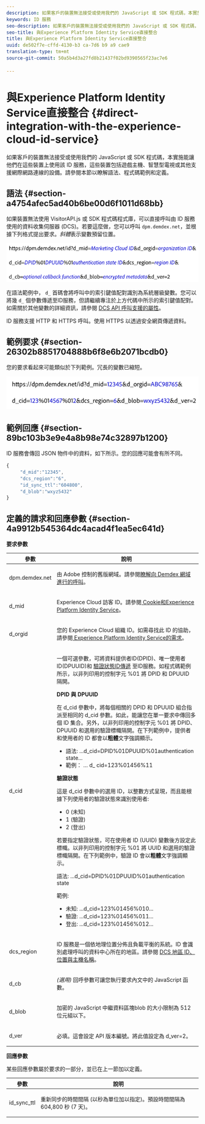 ```yaml
---
description: 如果客戶的裝置無法接受或使用我們的 JavaScript 或 SDK 程式碼，本實施能讓他們在這些裝置上使用該 ID 服務，這些裝置包括遊戲主機、智慧型電視或其他支援網際網路連線的設備。請參閱本節以瞭解語法、程式碼範例和定義。
keywords: ID 服務
seo-description: 如果客戶的裝置無法接受或使用我們的 JavaScript 或 SDK 程式碼，本實施能讓他們在這些裝置上使用該 ID 服務，這些裝置包括遊戲主機、智慧型電視或其他支援網際網路連線的設備。請參閱本節以瞭解語法、程式碼範例和定義。
seo-title: 與Experience Platform Identity Service直接整合
title: 與Experience Platform Identity Service直接整合
uuid: de502f7e-cffd-4130-b3 ca-7d6 b9 a9 cae9
translation-type: tm+mt
source-git-commit: 50a5b4d3a27fd8b21437f02bd9390565f23ac7e6

---
```



# 與Experience Platform Identity Service直接整合 {#direct-integration-with-the-experience-cloud-id-service}

如果客戶的裝置無法接受或使用我們的 JavaScript 或 SDK 程式碼，本實施能讓他們在這些裝置上使用該 ID 服務，這些裝置包括遊戲主機、智慧型電視或其他支援網際網路連線的設備。請參閱本節以瞭解語法、程式碼範例和定義。

## 語法 {#section-a4754afec5ad40b6be00d6f1011d68bb}

如果裝置無法使用 VisitorAPI.js 或 SDK 程式碼程式庫，可以直接呼叫由 ID 服務使用的資料收集伺服器 (DCS)。若要這麼做，您可以呼叫 `dpm.demdex.net`，並根據下列格式提出要求。*斜體*表示變數預留位置。

![](assets/directSyntax.png)

在語法範例中， `d_` 首碼會將呼叫中的索引鍵值配對識別為系統層級變數。您可以將幾 `d_` 個參數傳遞至ID服務，但請繼續專注於上方代碼中所示的索引鍵值配對。如需關於其他變數的詳細資訊，請參閱 [DCS API 呼叫支援的屬性](https://marketing.adobe.com/resources/help/en_US/aam/dcs-keys.html)。

ID 服務支援 HTTP 和 HTTPS 呼叫。使用 HTTPS 以透過安全網頁傳遞資料。

## 範例要求 {#section-26302b8851704888b6f8e6b2071bcdb0}

您的要求看起來可能類似於下列範例。冗長的變數已縮短。

![](assets/directExample.png)

## 範例回應 {#section-89bc103b3e9e4a8b98e74c32897b1200}

ID 服務會傳回 JSON 物件中的資料，如下所示。您的回應可能會有所不同。

```js
{
     "d_mid":"12345",
     "dcs_region":"6",
     "id_sync_ttl":"604800",
     "d_blob":"wxyz5432"
}
```

## 定義的請求和回應參數 {#section-4a9912b545364dc4acad4f1ea5ec641d}

**要求參數**

<table id="table_C8FFA89AB74E4E31A6926CDE5CD54217"> 
 <thead> 
  <tr> 
   <th colname="col1" class="entry"> 參數 </th> 
   <th colname="col2" class="entry"> 說明 </th> 
  </tr> 
 </thead>
 <tbody> 
  <tr> 
   <td colname="col1"> <p> <span class="codeph"> dpm.demdex.net</span> </p> </td> 
   <td colname="col2"> <p>由 <span class="keyword">Adobe</span> 控制的舊版網域。請參閱<a href="https://marketing.adobe.com/resources/help/en_US/aam/demdex-calls.html" format="https" scope="external">瞭解向 Demdex 網域進行的呼叫</a>。 </p> </td> 
  </tr> 
  <tr> 
   <td colname="col1"> <p> <span class="codeph"> d_mid</span> </p> </td> 
   <td colname="col2"> <p>Experience Cloud 訪客 ID。請參閱<a href="../introduction/cookies.md" format="dita" scope="local"> Cookie和Experience Platform Identity Service</a>。 </p> </td> 
  </tr> 
  <tr> 
   <td colname="col1"> <p> <span class="codeph"> d_orgid</span> </p> </td> 
   <td colname="col2"> <p>您的 Experience Cloud 組織 ID。如需尋找此 ID 的協助，請參閱<a href="../reference/requirements.md" format="dita" scope="local"> Experience Platform Identity Service的需求</a>。 </p> </td> 
  </tr> 
  <tr> 
   <td colname="col1"> <p> <span class="codeph"> d_cid</span> </p> </td> 
   <td colname="col2"> <p>一個可選參數，可將資料提供者ID(DPID)、唯一使用者ID(DPUUID)和 <a href="../reference/authenticated-state.md" format="dita" scope="local"> 驗證狀態ID傳遞</a> 至ID服務。如程式碼範例所示，以非列印用的控制字元 <span class="codeph">%01</span> 將 DPID 和 DPUUID 隔開。 </p> <p> <b>DPID 與 DPUUID</b> </p> <p>在 <span class="codeph">d_cid</span> 參數中，將每個相關的 DPID 和 DPUUID 組合指派至相同的 <span class="codeph">d_cid</span> 參數。如此，能讓您在單一要求中傳回多個 ID 集合。另外，以非列印用的控制字元 <span class="codeph">%01</span> 將 DPID、DPUUID 和選用的驗證標幟隔開。在下列範例中，提供者和使用者的 ID 都會以<b>粗體</b>文字強調顯示。 </p> 
    <ul id="ul_2E19D837296B40E9ACD096495CF711C5"> 
     <li id="li_5B94B057654440B99B989BA60E4ED053">語法: <span class="codeph">...d_cid=DPID%01DPUUID%01authentication state...</span> </li> 
     <li id="li_B07833EF51D54F088574B7B7F9FB841A">範例： <span class="codeph">… d_ cid=123%01456%11</span> </li> 
    </ul> <p> <b>驗證狀態</b> </p> <p>這是 <span class="codeph">d_cid</span> 參數中的選用 ID，以整數方式呈現，而且能根據下列使用者的驗證狀態來識別使用者: </p> 
    <ul id="ul_E2B36922B11C4AA2A9016B6E2DC9EDAA"> 
     <li id="li_31C018E3F9514B938C73EF40C436715F"> <span class="codeph"> 0</span> (未知) </li> 
     <li id="li_1F125C3879324C2F8EF4613C0ECB5F02"> <span class="codeph"> 1</span> (驗證) </li> 
     <li id="li_EF6792D0115D407485079D5D7480D965"> <span class="codeph"> 2</span> (登出) </li> 
    </ul> <p>若要指定驗證狀態，可在使用者 ID (UUID) 變數後方設定此標幟。以非列印用的控制字元 <span class="codeph">%01</span> 將 UUID 和選用的驗證標幟隔開。在下列範例中，驗證 ID 會以<b>粗體</b>文字強調顯示。 </p> <p>語法: <span class="codeph">...d_cid=DPID%01DPUUID%01authentication state</span> </p> <p>範例: </p> 
    <ul id="ul_4C1054CE860A4D9C8DD85C2A8020C47F"> 
     <li id="li_AD4000BF3E0146C0BD37B1EC513EC314">未知: <span class="codeph">...d_cid=123%01456%010...</span> </li> 
     <li id="li_B037D424AADA4D41BF29381A9602AE61">驗證: <span class="codeph">...d_cid=123%01456%011...</span> </li> 
     <li id="li_0410FCB9E60D4DD08E7898D814E1C3C9">登出: <span class="codeph">...d_cid=123%01456%012...</span> </li> 
    </ul> </td> 
  </tr> 
  <tr> 
   <td colname="col1"> <p> <span class="codeph"> dcs_region</span> </p> </td> 
   <td colname="col2"> <p>ID 服務是一個依地理位置分佈且負載平衡的系統。ID 會識別處理呼叫的資料中心所在的地區。請參閱 <a href="https://marketing.adobe.com/resources/help/en_US/aam/dcs-regions.html" format="https" scope="external">DCS 地區 ID、位置與主機名稱</a>。 </p> </td> 
  </tr> 
  <tr> 
   <td colname="col1"> <p> <span class="codeph"> d_cb</span> </p> </td> 
   <td colname="col2"> <p> <i>(選用)</i> 回呼參數可讓您執行要求內文中的 JavaScript 函數。 </p> </td> 
  </tr> 
  <tr> 
   <td colname="col1"> <p> <span class="codeph"> d_blob</span> </p> </td> 
   <td colname="col2"> <p>加密的 JavaScript 中繼資料區塊blob 的大小限制為 512 位元組以下。 </p> </td> 
  </tr> 
  <tr> 
   <td colname="col1"> <p> <span class="codeph"> d_ver</span> </p> </td> 
   <td colname="col2"> <p>必填。這會設定 API 版本編號。將此值設定為 <span class="codeph">d_ver=2</span>。 </p> </td> 
  </tr> 
 </tbody> 
</table>

**回應參數**

某些回應參數屬於要求的一部分，並已在上一節加以定義。

<table id="table_58D0E8876DDC4A81B1F24F845E87EC18"> 
 <thead> 
  <tr> 
   <th colname="col1" class="entry"> 參數 </th> 
   <th colname="col2" class="entry"> 說明 </th> 
  </tr> 
 </thead>
 <tbody> 
  <tr> 
   <td colname="col1"> <p> <span class="codeph"> id_sync_ttl</span> </p> </td> 
   <td colname="col2"> <p>重新同步的時間間隔 (以秒為單位加以指定)。預設時間間隔為 604,800 秒 (7 天)。 </p> </td> 
  </tr> 
 </tbody> 
</table>

